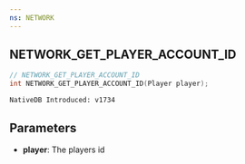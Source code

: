 ```yaml
---
ns: NETWORK
---
```

## NETWORK_GET_PLAYER_ACCOUNT_ID

```c
// NETWORK_GET_PLAYER_ACCOUNT_ID
int NETWORK_GET_PLAYER_ACCOUNT_ID(Player player);
```

```
NativeDB Introduced: v1734
```

## Parameters
* **player**: The players id
